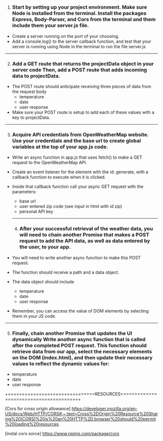 ##

1. ### Start by setting up your project environment. Make sure Node is installed from the terminal. Install the packages Express, Body-Parser, and Cors from the terminal and them include them your server.js file.

- Create a server running on the port of your choosing.
- Add a console.log() to the server callback function, and test that your server is running using Node in the terminal to run the file server.js

-------------------------------------------------------
2. ### Add a GET route that returns the projectData object in your server code Then, add a POST route that adds incoming data to projectData.

- The POST route should anticipate receiving three pieces of data from the request body
   - temperature
   - date
   - user response
- Make sure your POST route is setup to add each of these values with a key to projectData.

-----------------------------------------------------------
3. ### Acquire API credentials from OpenWeatherMap website. Use your credentials and the base url to create global variables at the top of your app.js code.

  - Write an async function in app.js that uses fetch() to make a GET request to the OpenWeatherMap API.
  - Create an event listener for the element with the id: generate, with a callback function to execute when it is clicked.
  - Inside that callback function call your async GET request with the parameters:
    - base url
    - user entered zip code (see input in html with id zip)
    - personal API key

    ------------------------------------
    4. ### After your successful retrieval of the weather data, you will need to chain another Promise that makes a POST request to add the API data, as well as data entered by the user, to your app.

- You will need to write another async function to make this POST request.
- The function should receive a path and a data object.
- The data object should include
  - temperature
  - date
  - user response
- Remember, you can access the value of DOM elements by selecting them in your JS code.

--------------------------------------
5. ### Finally, chain another Promise that updates the UI dynamically Write another async function that is called after the completed POST request. This function should retrieve data from our app, select the necessary elements on the DOM (index.html), and then update their necessary values to reflect the dynamic values for:
  - temperature
  - date
  - user response

  +===============================RESOURCES=======================================+
                                 
  [Cors for cross origin allowance]
    https://developer.mozilla.org/en-US/docs/Web/HTTP/CORS#:~:text=Cross%2DOrigin%20Resource%20Sharing%20(CORS)%20is%20an%20HTTP%2D,browser%20should%20permit%20loading%20resources.

  [instal cors sorce]
    https://www.npmjs.com/package/cors

    